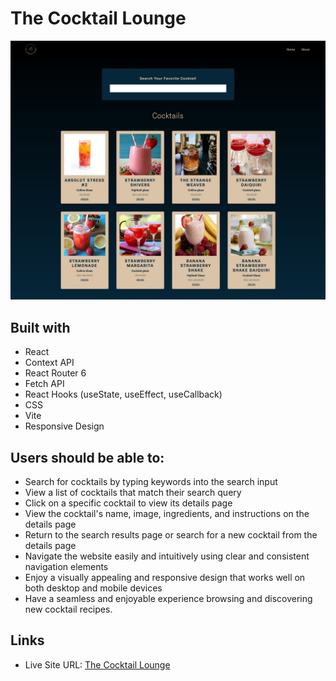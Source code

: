 # The Cocktail Lounge

![](./screenshot.jpg)

## Built with

- React
- Context API
- React Router 6
- Fetch API
- React Hooks (useState, useEffect, useCallback)
- CSS
- Vite
- Responsive Design

## Users should be able to:

- Search for cocktails by typing keywords into the search input
- View a list of cocktails that match their search query
- Click on a specific cocktail to view its details page
- View the cocktail's name, image, ingredients, and instructions on the details page
- Return to the search results page or search for a new cocktail from the details page
- Navigate the website easily and intuitively using clear and consistent navigation elements
- Enjoy a visually appealing and responsive design that works well on both desktop and mobile devices
- Have a seamless and enjoyable experience browsing and discovering new cocktail recipes.

## Links

- Live Site URL: [The Cocktail Lounge](https://the-cocktail-lounge.netlify.app/)
